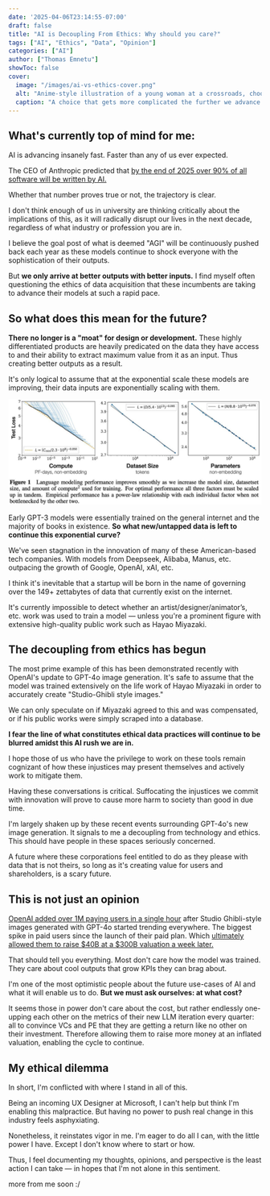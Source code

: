```yaml
---
date: '2025-04-06T23:14:55-07:00'
draft: false
title: "AI is Decoupling From Ethics: Why should you care?"
tags: ["AI", "Ethics", "Data", "Opinion"]
categories: ["AI"]
author: ["Thomas Emnetu"]
showToc: false
cover:
  image: "/images/ai-vs-ethics-cover.png"
  alt: "Anime-style illustration of a young woman at a crossroads, choosing between 'AI' and 'ETHICS.' One path leads to a city, the other to nature. She stands still, caught between both."
  caption: "A choice that gets more complicated the further we advance."
---
```

## What's currently top of mind for me:

AI is advancing insanely fast. Faster than any of us ever expected.

The CEO of Anthropic predicted that [by the end of 2025 over 90% of all software will be written by AI.](https://www.businessinsider.com/anthropic-ceo-ai-90-percent-code-3-to-6-months-2025-3)  

Whether that number proves true or not, the trajectory is clear.

I don't think enough of us in university are thinking critically about the implications of this, as it will radically disrupt our lives in the next decade, regardless of what industry or profession you are in.

I believe the goal post of what is deemed "AGI" will be continuously pushed back each year as these models continue to shock everyone with the sophistication of their outputs.

But **we only arrive at better outputs with better inputs.** I find myself often questioning the ethics of data acquisition that these incumbents are taking to advance their models at such a rapid pace.

## So what does this mean for the future?

**There no longer is a "moat" for design or development.** These highly differentiated products are heavily predicated on the data they have access to and their ability to extract maximum value from it as an input. Thus creating better outputs as a result.

It's only logical to assume that at the exponential scale these models are improving, their data inputs are exponentially scaling with them.

![Scaling Laws in Language Modeling](/images/scaling-laws.jpg)

Early GPT-3 models were essentially trained on the general internet and the majority of books in existence. **So what new/untapped data is left to continue this exponential curve?**

We've seen stagnation in the innovation of many of these American-based tech companies. With models from Deepseek, Alibaba, Manus, etc. outpacing the growth of Google, OpenAI, xAI, etc.

I think it's inevitable that a startup will be born in the name of governing over the 149+ zettabytes of data that currently exist on the internet.

It's currently impossible to detect whether an artist/designer/animator’s, etc. work was used to train a model — unless you're a prominent figure with extensive high-quality public work such as Hayao Miyazaki.

## The decoupling from ethics has begun

The most prime example of this has been demonstrated recently with OpenAI's update to GPT-4o image generation. It's safe to assume that the model was trained extensively on the life work of Hayao Miyazaki in order to accurately create "Studio-Ghibli style images."

We can only speculate on if Miyazaki agreed to this and was compensated, or if his public works were simply scraped into a database.

**I fear the line of what constitutes ethical data practices will continue to be blurred amidst this AI rush we are in.**  

I hope those of us who have the privilege to work on these tools remain cognizant of how these injustices may present themselves and actively work to mitigate them.

Having these conversations is critical. Suffocating the injustices we commit with innovation will prove to cause more harm to society than good in due time.

I'm largely shaken up by these recent events surrounding GPT-4o's new image generation. It signals to me a decoupling from technology and ethics. This should have people in these spaces seriously concerned.

A future where these corporations feel entitled to do as they please with data that is not theirs, so long as it's creating value for users and shareholders, is a scary future.

## This is not just an opinion

[OpenAI added over 1M paying users in a single hour](https://www.theverge.com/openai/639960/chatgpt-added-one-million-users-in-the-last-hour) after Studio Ghibli-style images generated with GPT-4o started trending everywhere. The biggest spike in paid users since the launch of their paid plan. Which [ultimately allowed them to raise $40B at a $300B valuation a week later.](https://medium.com/r?url=https://www.cnbc.com/2025/03/31/openai-closes-40-billion-in-funding-the-largest-private-fundraise-in-history-softbank-chatgpt.html)

That should tell you everything. Most don't care how the model was trained. They care about cool outputs that grow KPIs they can brag about.

I'm one of the most optimistic people about the future use-cases of AI and what it will enable us to do. **But we must ask ourselves: at what cost?**

It seems those in power don't care about the cost, but rather endlessly one-upping each other on the metrics of their new LLM iteration every quarter: all to convince VCs and PE that they are getting a return like no other on their investment. Therefore allowing them to raise more money at an inflated valuation, enabling the cycle to continue.

## My ethical dilemma

In short, I'm conflicted with where I stand in all of this.

Being an incoming UX Designer at Microsoft, I can't help but think I'm enabling this malpractice. But having no power to push real change in this industry feels asphyxiating.

Nonetheless, it reinstates vigor in me. I'm eager to do all I can, with the little power I have. Except I don't know where to start or how.

Thus, I feel documenting my thoughts, opinions, and perspective is the least action I can take — in hopes that I'm not alone in this sentiment.

more from me soon :/
